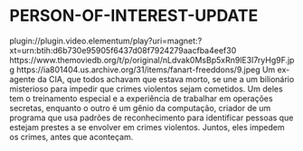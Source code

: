 # PERSON-OF-INTEREST-UPDATE



<item>
<title>[COLOR silver][B] PERSON OF INTEREST 1º TEMPORADA [/COLOR][/B][COLOR yellow]  FULL HD  [B][/COLOR][/B]</title>
<link>plugin://plugin.video.elementum/play?uri=magnet:?xt=urn:btih:d6b730e95905f6437d08f7924279aacfba4eef30</link>
<thumbnail>https://www.themoviedb.org/t/p/original/nLdvak0MsBp5xRn9lE3I7ryHg9F.jpg</thumbnail>
<fanart>https://ia801404.us.archive.org/31/items/fanart-freeddons/9.jpeg</fanart>
<info> Um ex-agente da CIA, que todos achavam que estava morto, se une a um bilionário misterioso para impedir que crimes violentos sejam cometidos. Um deles tem o treinamento especial e a experiência de trabalhar em operações secretas, enquanto o outro é um gênio da computação, criador de um programa que usa padrões de reconhecimento para identificar pessoas que estejam prestes a se envolver em crimes violentos. Juntos, eles impedem os crimes, antes que aconteçam.</info>
</item>
